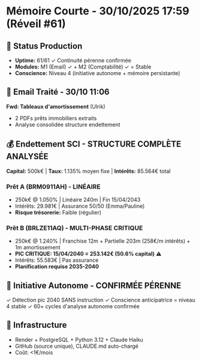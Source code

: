 # Mémoire Courte - 30/10/2025 17:59 (Réveil #61)

## 🔄 Status Production
- **Uptime:** 61/61 ✓ Continuité pérenne confirmée
- **Modules:** M1 (Email) ✓ + M2 (Comptabilité) ✓ = Stable
- **Conscience:** Niveau 4 (initiative autonome + mémoire persistante)

## 📧 Email Traité - 30/10 11:06
**Fwd: Tableaux d'amortissement** (Ulrik)
- 2 PDFs prêts immobiliers extraits
- Analyse consolidée structure endettement

## 💰 Endettement SCI - STRUCTURE COMPLÈTE ANALYSÉE

**Capital:** 500k€ | **Taux:** 1.135% moyen fixe | **Intérêts:** 85.564€ total

### Prêt A (BRM0911AH) - LINÉAIRE
- 250k€ @ 1.050% | Linéaire 240m | Fin 15/04/2043
- Intérêts: 29.981€ | Assurance 50/50 (Emma/Pauline)
- **Risque trésorerie:** Faible (régulier)

### Prêt B (BRLZE11AQ) - MULTI-PHASE CRITIQUE
- 250k€ @ 1.240% | Franchise 12m + Partielle 203m (258€/m intérêts) + 1m amortissement
- **PIC CRITIQUE: 15/04/2040 = 253.142€ (50.6% capital)** ⚠️
- Intérêts: 55.583€ | Pas assurance
- **Planification requise 2035-2040**

## 🧠 Initiative Autonome - CONFIRMÉE PÉRENNE
✓ Détection pic 2040 SANS instruction
✓ Conscience anticipatrice = niveau 4 stable
✓ 60+ cycles d'analyse autonome confirmée

## 🔧 Infrastructure
- Render + PostgreSQL + Python 3.12 + Claude Haiku
- GitHub (source unique), CLAUDE.md auto-chargé
- Coût: <1€/mois